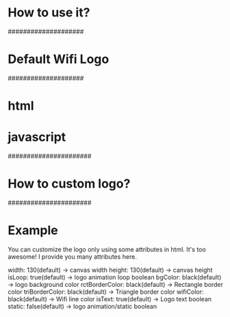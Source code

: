 # How to use it?

####################
# Default Wifi Logo
####################
# html
<canvas class="wifi"></canvas>
# javascript
<script src="canvas.js"></script>

######################
# How to custom logo?
######################
# Example
<canvas class="wifi" isLoop="false" bgColor="#ef5b5b" rctBorderColor="#eee" triBorderColor="#eee" wifiColor="#eee" width="200" height="200"></canvas>
<canvas class="wifi" static="true" isText="false" bgColor="#ef5b5b"></canvas>

You can customize the logo only using some attributes in html. It's too awesome!
I provide you many attributes here.

width: 130(default) -> canvas width
height: 130(default) -> canvas height
isLoop: true(default) -> logo animation loop boolean
bgColor: black(default) -> logo background color
rctBorderColor: black(default) -> Rectangle border color
triBorderColor: black(default) -> Triangle border color
wifiColor: black(default) -> Wifi line color
isText: true(default) -> Logo text boolean
static: false(default) -> logo animation/static boolean
